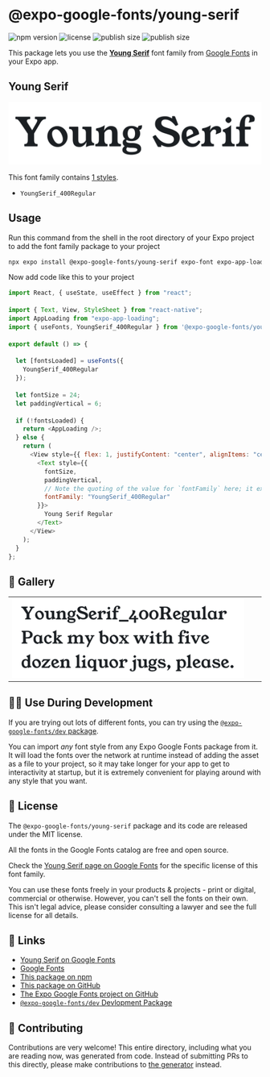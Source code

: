 # @expo-google-fonts/young-serif

![npm version](https://flat.badgen.net/npm/v/@expo-google-fonts/young-serif)
![license](https://flat.badgen.net/github/license/expo/google-fonts)
![publish size](https://flat.badgen.net/packagephobia/install/@expo-google-fonts/young-serif)
![publish size](https://flat.badgen.net/packagephobia/publish/@expo-google-fonts/young-serif)

This package lets you use the [**Young Serif**](https://fonts.google.com/specimen/Young+Serif) font family from [Google Fonts](https://fonts.google.com/) in your Expo app.

## Young Serif

![Young Serif](./font-family.png)

This font family contains [1 styles](#-gallery).

- `YoungSerif_400Regular`

## Usage

Run this command from the shell in the root directory of your Expo project to add the font family package to your project

```sh
npx expo install @expo-google-fonts/young-serif expo-font expo-app-loading
```

Now add code like this to your project

```js
import React, { useState, useEffect } from "react";

import { Text, View, StyleSheet } from "react-native";
import AppLoading from "expo-app-loading";
import { useFonts, YoungSerif_400Regular } from '@expo-google-fonts/young-serif';

export default () => {

  let [fontsLoaded] = useFonts({
    YoungSerif_400Regular
  });

  let fontSize = 24;
  let paddingVertical = 6;

  if (!fontsLoaded) {
    return <AppLoading />;
  } else {
    return (
      <View style={{ flex: 1, justifyContent: "center", alignItems: "center" }}>
        <Text style={{
          fontSize,
          paddingVertical,
          // Note the quoting of the value for `fontFamily` here; it expects a string!
          fontFamily: "YoungSerif_400Regular"
        }}>
          Young Serif Regular
        </Text>
      </View>
    );
  }
};
```

## 🔡 Gallery


||||
|-|-|-|
|![YoungSerif_400Regular](./YoungSerif_400Regular.ttf.png)||||


## 👩‍💻 Use During Development

If you are trying out lots of different fonts, you can try using the [`@expo-google-fonts/dev` package](https://github.com/expo/google-fonts/tree/master/font-packages/dev#readme).

You can import _any_ font style from any Expo Google Fonts package from it. It will load the fonts over the network at runtime instead of adding the asset as a file to your project, so it may take longer for your app to get to interactivity at startup, but it is extremely convenient for playing around with any style that you want.


## 📖 License

The `@expo-google-fonts/young-serif` package and its code are released under the MIT license.

All the fonts in the Google Fonts catalog are free and open source.

Check the [Young Serif page on Google Fonts](https://fonts.google.com/specimen/Young+Serif) for the specific license of this font family.

You can use these fonts freely in your products & projects - print or digital, commercial or otherwise. However, you can't sell the fonts on their own. This isn't legal advice, please consider consulting a lawyer and see the full license for all details.

## 🔗 Links

- [Young Serif on Google Fonts](https://fonts.google.com/specimen/Young+Serif)
- [Google Fonts](https://fonts.google.com/)
- [This package on npm](https://www.npmjs.com/package/@expo-google-fonts/young-serif)
- [This package on GitHub](https://github.com/expo/google-fonts/tree/master/font-packages/young-serif)
- [The Expo Google Fonts project on GitHub](https://github.com/expo/google-fonts)
- [`@expo-google-fonts/dev` Devlopment Package](https://github.com/expo/google-fonts/tree/master/font-packages/dev)

## 🤝 Contributing

Contributions are very welcome! This entire directory, including what you are reading now, was generated from code. Instead of submitting PRs to this directly, please make contributions to [the generator](https://github.com/expo/google-fonts/tree/master/packages/generator) instead.
